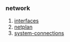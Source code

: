 ### network
1. [interfaces](interfaces)
2. [netplan](netplan)
3. [system-connections](system-connections)
